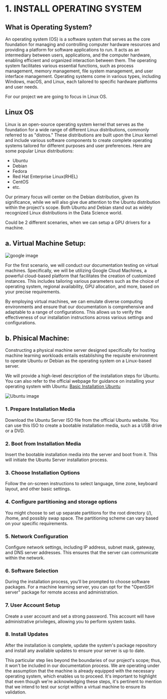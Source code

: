 # 1. INSTALL OPERATING SYSTEM

## What is Operating System?

An operating system (OS) is a software system that serves as the core foundation for managing and controlling computer hardware resources and providing a platform for software applications to run. It acts as an intermediary between users, applications, and the computer hardware, enabling efficient and organized interaction between them. The operating system facilitates various essential functions, such as process management, memory management, file system management, and user interface management.
Operating systems come in various types, including Windows, macOS, and Linux, each tailored to specific hardware platforms and user needs.

For our project we are going to focus in Linux OS.

## Linux OS

Linux is an open-source operating system kernel that serves as the foundation for a wide range of different Linux distributions, commonly referred to as "distros." These distributions are built upon the Linux kernel and include various software components to create complete operating systems tailored for different purposes and user preferences. Here are some popular Linux distributions:

- Ubuntu 
- Debian
- Fedora
- Red Hat Enterprise Linux(RHEL)
- CentOS
- etc.

Our primary focus will center on the Debian distribution, given its significance, while we will also give due attention to the Ubuntu distribution within the project's scope. Both Ubuntu and Debian stand out as widely recognized Linux distributions in the Data Science world.

Could be 2 different scenaries, when we can setup a GPU drivers for a machine. 

## a. Virtual Machine Setup:

![google image](https://images.unsplash.com/photo-1511296265581-c2450046447d?ixlib=rb-4.0.3&ixid=M3wxMjA3fDB8MHxwaG90by1wYWdlfHx8fGVufDB8fHx8fA%3D%3D&auto=format&fit=crop&w=1364&q=80)

For the first scenario, we will conduct our documentation testing on virtual machines. Specifically, we will be utilizing Google Cloud Machines, a powerful cloud-based platform that facilitates the creation of customized instances. This includes tailoring various parameters such as the choice of operating system, regional availability, GPU allocation, and more, based on your precise requirements.

By employing virtual machines, we can emulate diverse computing environments and ensure that our documentation is comprehensive and adaptable to a range of configurations. This allows us to verify the effectiveness of our installation instructions across various settings and configurations.

## b. Phisical Machine: 
Constructing a physical machine server designed specifically for hosting machine learning workloads entails establishing the requisite environment to operate Ubuntu or Debian as the operating system on a Linux-based server.

We will provide a high-level description of the installation steps for Ubuntu. You can also refer to the official webpage for guidance on installing your operating system with Ubuntu: [Basic Installation Ubuntu](https://ubuntu.com/server/docs/installation)

![Ubuntu image](https://images.unsplash.com/photo-1629654291663-b91ad427698f?ixlib=rb-4.0.3&ixid=M3wxMjA3fDB8MHxwaG90by1wYWdlfHx8fGVufDB8fHx8fA%3D%3D&auto=format&fit=crop&w=3474&q=80)



### 1. Prepare Installation Media
Download the Ubuntu Server ISO file from the official Ubuntu website. You can use this ISO to create a bootable installation media, such as a USB drive or a DVD.
### 2. Boot from Installation Media
Insert the bootable installation media into the server and boot from it. This will initiate the Ubuntu Server installation process.
### 3. Choose Installation Options
Follow the on-screen instructions to select language, time zone, keyboard layout, and other basic settings.
### 4. Configure partitioning and storage options
You might choose to set up separate partitions for the root directory (/), /home, and possibly swap space. The partitioning scheme can vary based on your specific requirements.
### 5. Network Configuration
Configure network settings, including IP address, subnet mask, gateway, and DNS server addresses. This ensures that the server can communicate within the network.
### 6. Software Selection
During the installation process, you'll be prompted to choose software packages. For a machine learning server, you can opt for the "OpenSSH server" package for remote access and administration.
### 7. User Account Setup
Create a user account and set a strong password. This account will have administrative privileges, allowing you to perform system tasks.
### 8. Install Updates
After the installation is complete, update the system's package repository and install any available updates to ensure your server is up to date.

This particular step lies beyond the boundaries of our project's scope; thus, it won't be included in our documentation process. We are operating under the assumption that the machine is already equipped with the necessary operating system, which enables us to proceed. It's important to highlight that even though we're acknowledging these steps, it's pertinent to mention that we intend to test our script within a virtual machine to ensure its validation.
